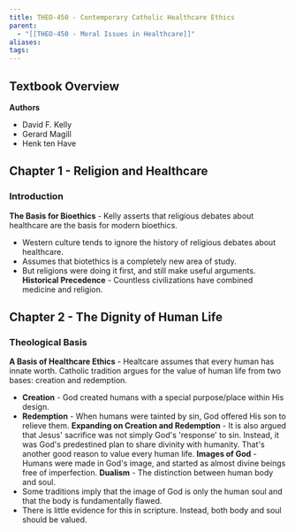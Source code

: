 ```yaml
---
title: THEO-450 - Contemporary Catholic Healthcare Ethics
parent:
  - "[[THEO-450 - Moral Issues in Healthcare]]"
aliases: 
tags:
---
```

## Textbook Overview
**Authors**
- David F. Kelly
- Gerard Magill
- Henk ten Have
## Chapter 1 - Religion and Healthcare
### Introduction
**The Basis for Bioethics** - Kelly asserts that religious debates about healthcare are the basis for modern bioethics.
- Western culture tends to ignore the history of religious debates about healthcare.
- Assumes that biotethics is a completely new area of study.
- But religions were doing it first, and still make useful arguments.
**Historical Precedence** - Countless civilizations have combined medicine and religion.
## Chapter 2 - The Dignity of Human Life
### Theological Basis
**A Basis of Healthcare Ethics** - Healtcare assumes that every human has innate worth. Catholic tradition argues for the value of human life from two bases: creation and redemption.
- **Creation** - God created humans with a special purpose/place within His design.
- **Redemption** - When humans were tainted by sin, God offered His son to relieve them.
**Expanding on Creation and Redemption** - It is also argued that Jesus' sacrifice was not simply God's 'response' to sin. Instead, it was God's predestined plan to share divinity with humanity. That's another good reason to value every human life.
**Images of God** - Humans were made in God's image, and started as almost divine beings free of imperfection.
**Dualism** - The distinction between human body and soul.
- Some traditions imply that the image of God is only the human soul and that the body is fundamentally flawed.
- There is little evidence for this in scripture. Instead, both body and soul should be valued.

